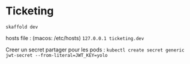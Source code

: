 # Ticketing

`skaffold dev`

hosts file :
(macos: /etc/hosts)
`127.0.0.1 ticketing.dev`

Creer un secret partager pour les pods : `kubectl create secret generic jwt-secret --from-literal=JWT_KEY=yolo`

